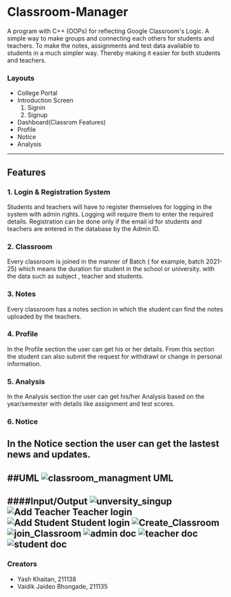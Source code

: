 # Classroom-Manager

A program with C++ (OOPs) for reflecting Google Classroom's Logic.
A simple way to make groups and connecting each others for students and teachers. To make the notes, assignments and test data available to students in a much simpler way. Thereby making it easier for both students and teachers.

### Layouts
*  College Portal 
*  Introduction Screen
   1. Signin
   2. Signup
*  Dashboard(Classrom Features)
*  Profile
*  Notice
*  Analysis
-----------------------------------

## Features

### 1. Login & Registration System
Students and teachers will have to register themselves for logging in the system with admin rights. Logging will require them to enter the required details.
Registration can be done only if the email id for students and teachers are entered in the database by the Admin ID.

### 2. Classroom 
Every classroom is joined in the manner of Batch ( for example, batch 2021-25) which means the duration for student in the school or university.
with the data such as subject , teacher and students.

### 3. Notes 
Every classroom has a notes section in which the student can find the notes uploaded by the teachers.

### 4. Profile 
In the Profile section the user can get his or her details. From this section the student can also submit the request for withdrawl or change in personal information.

### 5. Analysis 
In the Analysis section the user can get his/her Analysis based on the year/semester with details like assignment and test scores.

### 6. Notice 
In the Notice section the user can get the lastest news and updates.
-----------------------------------

##UML
![classroom_managment UML](https://user-images.githubusercontent.com/98076844/206257511-4e0101ec-b866-4457-afb6-13bf8b3f087f.jpg)
-----------------------------------

####Input/Output
![unversity_singup](https://user-images.githubusercontent.com/98076844/206269896-3bf007e3-856c-417c-bae9-91fe98b535ad.png)
![Add Teacher   Teacher login](https://user-images.githubusercontent.com/98076844/206269969-6ea6331f-5da5-403b-a48e-b15dd959d336.png)
![Add Student   Student login](https://user-images.githubusercontent.com/98076844/206270079-693b3e70-d2cf-4c11-80cf-278b04c222f6.png)
![Create_Classroom](https://user-images.githubusercontent.com/98076844/206273330-d6f67b3a-149c-4f63-8d13-0336d0f1bef8.png)
![join_Classroom](https://user-images.githubusercontent.com/98076844/206273399-e21dc60b-7866-49d7-83a3-eddf8123b568.png)
![admin doc](https://user-images.githubusercontent.com/98076844/206270128-84626450-1d1b-41f3-8b6a-4974e9a38576.png)
![teacher doc](https://user-images.githubusercontent.com/98076844/206270166-ad1f5334-d272-4030-a501-48a8792fa68d.png)
![student doc](https://user-images.githubusercontent.com/98076844/206270305-7ff1bd54-80a5-4bf2-abec-149c22a4fe9d.png)
-----------------------------------

### Creators
* Yash Khaitan, 211138
* Vaidik Jaideo Bhongade, 211135
